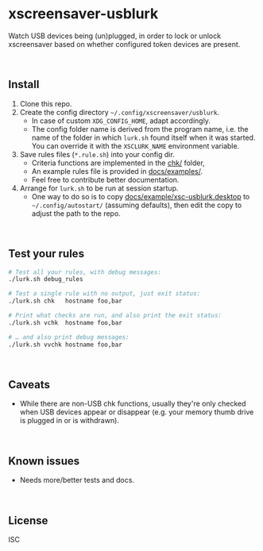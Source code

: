 ﻿
<!--#echo json="package.json" key="name" underline="=" -->
xscreensaver-usblurk
====================
<!--/#echo -->

<!--#echo json="package.json" key="description" -->
Watch USB devices being (un)plugged, in order to lock or unlock xscreensaver
based on whether configured token devices are present.
<!--/#echo -->



&nbsp;

Install
-------

1. Clone this repo.
1. Create the config directory `~/.config/xscreensaver/usblurk`.
    * In case of custom `XDG_CONFIG_HOME`, adapt accordingly.
    * The config folder name is derived from the program name,
      i.e. the name of the folder in which `lurk.sh` found itself
      when it was started.
      You can override it with the `XSCLURK_NAME` environment variable.
1. Save rules files (`*.rule.sh`) into your config dir.
    * Criteria functions are implemented in the [chk/](chk) folder,
    * An example rules file is provided in [docs/examples/](docs/examples).
    * Feel free to contribute better documentation.
1. Arrange for `lurk.sh` to be run at session startup.
    * One way to do so is to copy
      [docs/example/xsc-usblurk.desktop](docs/example/xsc-usblurk.desktop)
      to `~/.config/autostart/` (assuming defaults), then edit the copy to
      adjust the path to the repo.



&nbsp;

Test your rules
---------------

```bash
# Test all your rules, with debug messages:
./lurk.sh debug_rules

# Test a single rule with no output, just exit status:
./lurk.sh chk   hostname foo,bar

# Print what checks are run, and also print the exit status:
./lurk.sh vchk  hostname foo,bar

# … and also print debug messages:
./lurk.sh vvchk hostname foo,bar
```



&nbsp;

Caveats
-------

* While there are non-USB chk functions, usually they're only checked when
  USB devices appear or disappear (e.g. your memory thumb drive is plugged
  in or is withdrawn).



<!--#toc stop="scan" -->



&nbsp;

Known issues
------------

* Needs more/better tests and docs.




&nbsp;


License
-------
<!--#echo json="package.json" key=".license" -->
ISC
<!--/#echo -->
